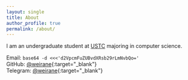 ```yaml
---
layout: single
title: About
author_profile: true
permalink: /about/
---
```


I am an undergraduate student at [USTC] majoring in computer science.

Email: `base64 -d <<<'d2VpcmFuZUBvdXRsb29rLmNvbQo='`
<br />
GitHub: [@weirane](https://github.com/weirane){:target="_blank"}
<br />
Telegram: [@weirane](https://t.me/weirane){:target="_blank"}

[USTC]: https://www.ustc.edu.cn
